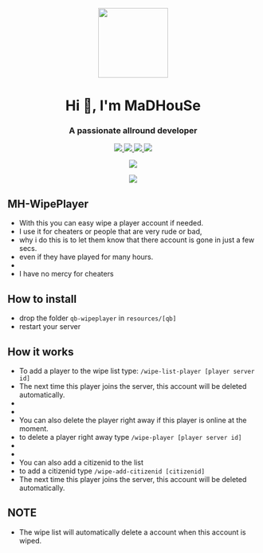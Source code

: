 <p align="center">
    <img width="140" src="https://icons.iconarchive.com/icons/iconarchive/red-orb-alphabet/128/Letter-M-icon.png" />  
    <h1 align="center">Hi 👋, I'm MaDHouSe</h1>
    <h3 align="center">A passionate allround developer </h3>    
</p>

<p align="center">
  <a href="https://github.com/MaDHouSe79/mh-wipeplayer/issues">
    <img src="https://img.shields.io/github/issues/MaDHouSe79/mh-wipeplayer"/> 
  </a>
  <a href="https://github.com/MaDHouSe79/mh-wipeplayer/network/members">
    <img src="https://img.shields.io/github/forks/MaDHouSe79/mh-wipeplayer"/> 
  </a>  
  <a href="https://github.com/MaDHouSe79/mh-wipeplayer/stargazers">
    <img src="https://img.shields.io/github/stars/MaDHouSe79/mh-wipeplayer?color=white"/> 
  </a>
  <a href="https://github.com/MaDHouSe79/mh-wipeplayer/blob/main/LICENSE">
    <img src="https://img.shields.io/github/license/MaDHouSe79/mh-wipeplayer?color=black"/> 
  </a>      
</p>

<p align="center">
  <img alig src="https://github-profile-trophy.vercel.app/?username=MaDHouSe79&margin-w=15&column=6" />
</p>

<p align="center">
  <img alig src="https://raw.githubusercontent.com/kamranahmedse/driver.js/master/demo/images/split.png" />
</p>

## MH-WipePlayer
- With this you can easy wipe a player account if needed.
- I use it for cheaters or people that are very rude or bad, 
- why i do this is to let them know that there account is gone in just a few secs.
- even if they have played for many hours.
- 
- I have no mercy for cheaters



## How to install
- drop the folder `qb-wipeplayer` in `resources/[qb]`
- restart your server



## How it works
- To add a player to the wipe list type: `/wipe-list-player [player server id]`
- The next time this player joins the server, this account will be deleted automatically.
- 
- 
- You can also delete the player right away if this player is online at the moment.
- to delete a player right away type `/wipe-player [player server id]`
- 
- 
- You can also add a citizenid to the list
- to add a citizenid type `/wipe-add-citizenid [citizenid]`
- The next time this player joins the server, this account will be deleted automatically.



## NOTE
- The wipe list will automatically delete a account when this account is wiped.
